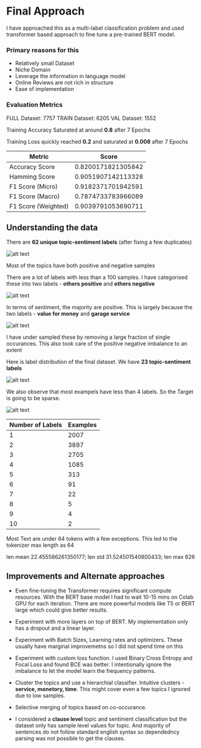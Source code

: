 # Final Approach

I have approached this as a multi-label classification problem and used transformer based approach to fine tune a pre-trained BERT model. 

### Primary reasons for this
- Relatively small Dataset
- Niche Domain
- Leverage the information in language model
- Online Reviews are not rich in structure
- Ease of implementation

### Evaluation Metrics

FULL Dataset: 7757
TRAIN Dataset: 6205
VAL Dataset: 1552

Training Accuracy Saturated at around **0.8** after 7 Epochs

Training Loss quickly reached **0.2** and saturated at **0.008** after 7 Epochs

| Metric | Score |
| --- | --- |
| Accuracy Score | 0.8200171821305842 |
| Hamming Score | 0.9051907142113328 |
| F1 Score (Micro) | 0.9182371701942591 |
| F1 Score (Macro) | 0.7874733783966089 |
| F1 Score (Weighted)| 0.9039791053690711 |

## Understanding the data

There are **62 unique topic-sentiment labels** (after fixing a few duplicates)

![alt text](https://github.com/sampathkethineedi/sentisum-topic-sentiment/blob/master/approach/labels_dist.png?raw=true)

Most of the topics have both positive and negative samples

There are a lot of labels with less than a 100 samples. I have categorised these into two labels - **others positive** and **others negative**

![alt text](https://github.com/sampathkethineedi/sentisum-topic-sentiment/blob/master/approach/labels_low_sample.png?raw=true)

In terms of sentiment, the majority are positive. This is largely because the two labels - **value for money** and **garage service**

![alt text](https://github.com/sampathkethineedi/sentisum-topic-sentiment/blob/master/approach/pos_neg.png?raw=true)

I have under sampled these by removing a large fraction of single occurances. This also took care of the positive negative imbalance to an extent

Here is label distribution of the final dataset. We have **23 topic-sentiment labels**

![alt text](https://github.com/sampathkethineedi/sentisum-topic-sentiment/blob/master/approach/labels_all_2.png?raw=true)

We also observe that most exampels have less than 4 labels. So the Target is going to be sparse.

![alt text](https://github.com/sampathkethineedi/sentisum-topic-sentiment/blob/master/approach/labels_len.png?raw=true)

| Number of Labels | Examples |
| --- | --- |
| 1 | 2007 |
| 2 | 3897 |
| 3 | 2705 |
| 4 | 1085 |
| 5 | 313 |
| 6 | 91 |
| 7 | 22 |
| 8 | 5 |
| 9 | 4 |
| 10 | 2 |

Most Text are under 64 tokens with a few exceptions. This led to the tokenizer max length as 64

len mean 22.455586261350177; len std 31.524501540800433; len max 626

## Improvements and Alternate approaches

- Even fine-tuning the Transformer requires significant compute resources. With the BERT base model I had to wait 10-15 mins on Colab GPU for each iteration. There are more powerful models like T5 or BERT large which could give better results.

- Experiment with more layers on top of BERT. My implementation only has a dropout and a linear layer.

- Experiment with Batch Sizes, Learning rates and optimizers. These usually have marginal improvemetns so I did not spend time on this

- Experiment with custom loss function. I used Binary Cross Entropy and Focal Loss and found BCE was better. I intentionally ignore the imbalance to let the model learn the frequency patterns.

- Cluster the topics and use a hierarchial classifier. Intuitive clusters - **service, monetory, time**. This might cover even a few topics I ignored due to low samples.

- Selective merging of topics based on co-occurance.

- I considered a **clause level** topic and sentiment classification but the dataset only has sample level values for topic. And majority of sentences do not follow standard english syntax so dependedncy parsing was not possible to get the clauses.
